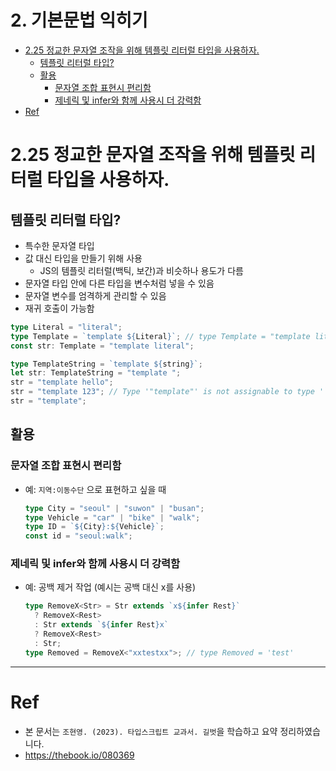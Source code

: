 # 2. 기본문법 익히기 <!-- omit in toc -->

- [2.25 정교한 문자열 조작을 위해 템플릿 리터럴 타입을 사용하자.](#225-정교한-문자열-조작을-위해-템플릿-리터럴-타입을-사용하자)
  - [템플릿 리터럴 타입?](#템플릿-리터럴-타입)
  - [활용](#활용)
    - [문자열 조합 표현시 편리함](#문자열-조합-표현시-편리함)
    - [제네릭 및 infer와 함께 사용시 더 강력함](#제네릭-및-infer와-함께-사용시-더-강력함)
- [Ref](#ref)

# 2.25 정교한 문자열 조작을 위해 템플릿 리터럴 타입을 사용하자.

## 템플릿 리터럴 타입?

- 특수한 문자열 타입
- 값 대신 타입을 만들기 위해 사용
  - JS의 템플릿 리터럴(백틱, 보간)과 비슷하나 용도가 다름
- 문자열 타입 안에 다른 타입을 변수처럼 넣을 수 있음
- 문자열 변수를 엄격하게 관리할 수 있음
- 재귀 호출이 가능함

```ts
type Literal = "literal";
type Template = `template ${Literal}`; // type Template = "template literal"
const str: Template = "template literal";

type TemplateString = `template ${string}`;
let str: TemplateString = "template ";
str = "template hello";
str = "template 123"; // Type '"template"' is not assignable to type '`template ${string}`'.
str = "template";
```

## 활용

### 문자열 조합 표현시 편리함

- 예: `지역:이동수단` 으로 표현하고 싶을 때
  ```ts
  type City = "seoul" | "suwon" | "busan";
  type Vehicle = "car" | "bike" | "walk";
  type ID = `${City}:${Vehicle}`;
  const id = "seoul:walk";
  ```

### 제네릭 및 infer와 함께 사용시 더 강력함

- 예: 공백 제거 작업 (예시는 공백 대신 x를 사용)
  ```ts
  type RemoveX<Str> = Str extends `x${infer Rest}`
    ? RemoveX<Rest>
    : Str extends `${infer Rest}x`
    ? RemoveX<Rest>
    : Str;
  type Removed = RemoveX<"xxtestxx">; // type Removed = 'test'
  ```

---

# Ref

- 본 문서는 `조현영. (2023). 타입스크립트 교과서. 길벗`을 학습하고 요약 정리하였습니다.
- https://thebook.io/080369
